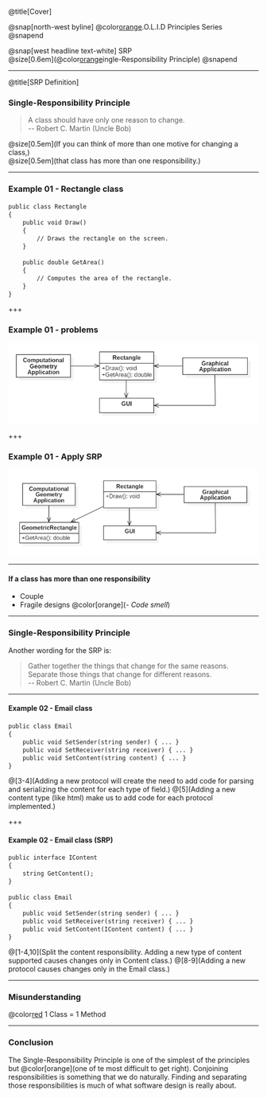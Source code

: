 @title[Cover]

@snap[north-west byline]
  @color[orange](S).O.L.I.D Principles Series
@snapend

@snap[west headline text-white]
  SRP  
  @size[0.6em](@color[orange](S)ingle-Responsibility Principle)
@snapend

---

@title[SRP Definition]

### Single-Responsibility Principle
> A class should have only one reason to change.  
-- Robert C. Martin (Uncle Bob)

@size[0.5em](If you can think of more than one motive for changing a class,)  
@size[0.5em](that class has more than one responsibility.)

---

### Example 01 - Rectangle class

```
public class Rectangle
{
    public void Draw()
    {
        // Draws the rectangle on the screen.
    }

    public double GetArea()
    {
        // Computes the area of the rectangle.
    }
}
```

+++

### Example 01 - problems

![img](assets/img/srp/rectangle01.png)

+++

### Example 01 - Apply SRP

![img](assets/img/srp/rectangle02.png)

---

#### If a class has more than one responsibility

* Couple
* Fragile designs @color[orange](*- Code smell*)

---

### Single-Responsibility Principle
Another wording for the SRP is:
> Gather together the things that change for the same reasons. Separate those things that change for different reasons.  
-- Robert C. Martin (Uncle Bob)

---

#### Example 02 - Email class

```
public class Email
{
	public void SetSender(string sender) { ... }
	public void SetReceiver(string receiver) { ... }
	public void SetContent(string content) { ... }
}
```

@[3-4](Adding a new protocol will create the need to add code for parsing and serializing the content for each type of field.)
@[5](Adding a new content type (like html) make us to add code for each protocol implemented.)

+++

#### Example 02 - Email class (SRP)

```
public interface IContent 
{
	string GetContent();
}

public class Email
{
	public void SetSender(string sender) { ... }
	public void SetReceiver(string receiver) { ... }
	public void SetContent(IContent content) { ... }
}
```

@[1-4,10](Split the content responsibility. Adding a new type of content supported causes changes only in Content class.)
@[8-9](Adding a new protocol causes changes only in the Email class.)

---


### Misunderstanding

@color[red](@fa[times]) 1 Class = 1 Method

---

### Conclusion
The Single-Responsibility Principle is one of the simplest of the principles but @color[orange](one of te most difficult to get right). Conjoining responsibilities is something  that we do naturally. Finding and separating those responsibilities is much of what software design is really about.